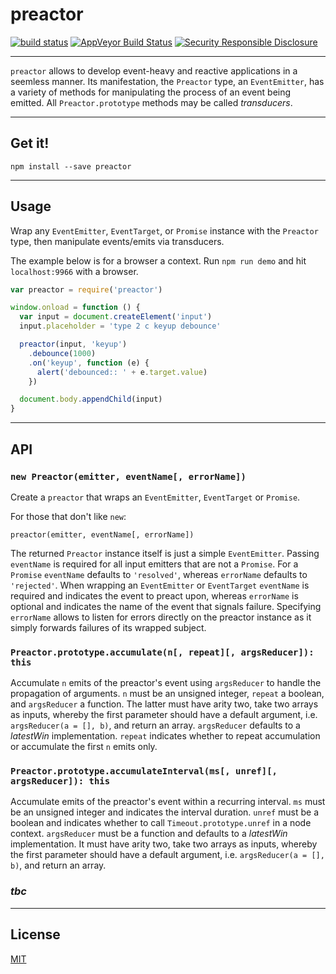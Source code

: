 # preactor

[![build status](http://img.shields.io/travis/chiefbiiko/preactor.svg?style=flat)](http://travis-ci.org/chiefbiiko/preactor) [![AppVeyor Build Status](https://ci.appveyor.com/api/projects/status/github/chiefbiiko/preactor?branch=master&svg=true)](https://ci.appveyor.com/project/chiefbiiko/preactor) [![Security Responsible Disclosure](https://img.shields.io/badge/Security-Responsible%20Disclosure-yellow.svg)](./security.md)

***

`preactor` allows to develop event-heavy and reactive applications in a seemless manner. Its manifestation, the `Preactor` type, an `EventEmitter`, has a variety of methods for manipulating the process of an event being emitted. All `Preactor.prototype` methods may be called *transducers*.

***

## Get it!

```
npm install --save preactor
```

***

## Usage

Wrap any `EventEmitter`, `EventTarget`, or `Promise` instance with the `Preactor` type, then manipulate events/emits via transducers.

The example below is for a browser a context. Run `npm run demo` and hit `localhost:9966` with a browser.

``` js
var preactor = require('preactor')

window.onload = function () {
  var input = document.createElement('input')
  input.placeholder = 'type 2 c keyup debounce'

  preactor(input, 'keyup')
    .debounce(1000)
    .on('keyup', function (e) {
      alert('debounced:: ' + e.target.value)
    })

  document.body.appendChild(input)
}
```

***

## API

### `new Preactor(emitter, eventName[, errorName])`

Create a `preactor` that wraps an `EventEmitter`, `EventTarget` or `Promise`.

For those that don't like `new`:

`preactor(emitter, eventName[, errorName])`

The returned `Preactor` instance itself is just a simple `EventEmitter`. Passing `eventName` is required for all input emitters that are not a `Promise`. For a `Promise` `eventName` defaults to `'resolved'`, whereas `errorName` defaults to `'rejected'`. When wrapping an `EventEmitter` or `EventTarget` `eventName` is required and indicates the event to preact upon, whereas `errorName` is optional and indicates the name of the event that signals failure. Specifying `errorName` allows to listen for errors directly on the preactor instance as it simply forwards failures of its wrapped subject.

### `Preactor.prototype.accumulate(n[, repeat][, argsReducer]): this`

Accumulate `n` emits of the preactor's event using `argsReducer` to handle the propagation of arguments. `n` must be an unsigned integer, `repeat` a boolean, and `argsReducer` a function. The latter must have arity two, take two arrays as inputs, whereby the first parameter should have a default argument, i.e. `argsReducer(a = [], b)`, and return an array. `argsReducer` defaults to a *latestWin* implementation. `repeat` indicates whether to repeat accumulation or accumulate the first `n` emits only.

### `Preactor.prototype.accumulateInterval(ms[, unref][, argsReducer]): this`

Accumulate emits of the preactor's event within a recurring interval. `ms` must be an unsigned integer and indicates the interval duration. `unref` must be a boolean and indicates whether to call `Timeout.prototype.unref` in a node context. `argsReducer` must be a function and defaults to a *latestWin* implementation. It must have arity two, take two arrays as inputs, whereby the first parameter should have a default argument, i.e. `argsReducer(a = [], b)`, and return an array.

### **_tbc_**

***

## License

[MIT](./license.md)
